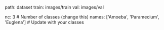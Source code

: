path: dataset
train: images/train
val: images/val

nc: 3  # Number of classes (change this)
names: ['Amoeba', 'Paramecium', 'Euglena']  # Update with your classes
